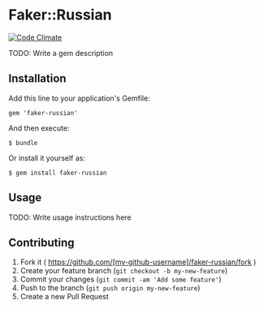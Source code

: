 # Faker::Russian

[![Code Climate](https://codeclimate.com/github/asiniy/faker-russian.png)](https://codeclimate.com/github/asiniy/faker-russian)

TODO: Write a gem description

## Installation

Add this line to your application's Gemfile:

    gem 'faker-russian'

And then execute:

    $ bundle

Or install it yourself as:

    $ gem install faker-russian

## Usage

TODO: Write usage instructions here

## Contributing

1. Fork it ( https://github.com/[my-github-username]/faker-russian/fork )
2. Create your feature branch (`git checkout -b my-new-feature`)
3. Commit your changes (`git commit -am 'Add some feature'`)
4. Push to the branch (`git push origin my-new-feature`)
5. Create a new Pull Request
